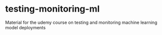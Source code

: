 # testing-monitoring-ml
Material for the udemy course on testing and monitoring machine learning model deployments 
